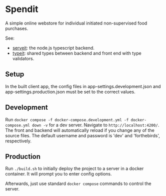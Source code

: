 # Spendit

A simple online webstore for individual initiated non-supervised food purchases.

See:
- [serveit](https://github.com/jac4e/serveit): the node.js typescript backend.
- [typeit](https://github.com/jac4e/typesit): shared types between backend and front end with type validators.

## Setup

In the built client app, the config files in app-settings.development.json and app-settings.production.json must be set to the correct values.

## Development

Run `docker compose -f docker-compose.development.yml -f docker-compose.yml down -v` for a dev server. Navigate to `http://localhost:4200/`. The front and backend will automatically reload if you change any of the source files. The default username and password is 'dev' and 'forthebirds', respectively.

## Production

Run `./build.sh` to initially deploy the project to a server in a docker container. It will prompt you to enter config options.

Afterwards, just use standard `docker compose` commands to control the server.

